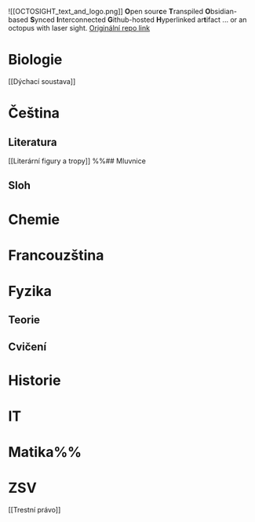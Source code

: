 ![[OCTOSIGHT_text_and_logo.png]]
**O**pen sour**c**e **T**ranspiled **O**bsidian-based **S**ynced **I**nterconnected **G**ithub-hosted **H**yperlinked ar**t**ifact ... or an octopus with laser sight. [Originální repo link](https://github.com/antizombie35/octosight)

# Biologie
[[Dýchací soustava]]
# Čeština
## Literatura
[[Literární figury a tropy]]
%%## Mluvnice
## Sloh
# Chemie
# Francouzština
# Fyzika
## Teorie
## Cvičení
# Historie
# IT
# Matika%%
# ZSV
[[Trestní právo]]